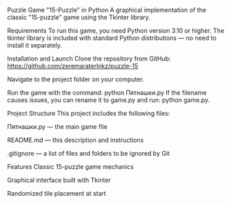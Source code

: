 Puzzle Game "15-Puzzle" in Python
A graphical implementation of the classic "15-puzzle" game using the Tkinter library.

Requirements
To run this game, you need Python version 3.10 or higher.
The tkinter library is included with standard Python distributions — no need to install it separately.

Installation and Launch
Clone the repository from GitHub: https://github.com/zeremaraterlnkz/puzzle-15

Navigate to the project folder on your computer.

Run the game with the command: python Пятнашки.py
If the filename causes issues, you can rename it to game.py and run: python game.py.

Project Structure
This project includes the following files:

Пятнашки.py — the main game file

README.md — this description and instructions

.gitignore — a list of files and folders to be ignored by Git

Features
Classic 15-puzzle game mechanics

Graphical interface built with Tkinter

Randomized tile placement at start
